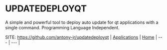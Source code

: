 # UPDATEDEPLOYQT

 A simple and powerful tool to deploy auto update
 for qt applications with a single command.
 Programming Language Independent.

 SITE: https://github.com/antony-jr/updatedeployqt
 | [Applications](https://portable-linux-apps.github.io/apps.html) | [Home](https://portable-linux-apps.github.io)
 | --- | --- |
